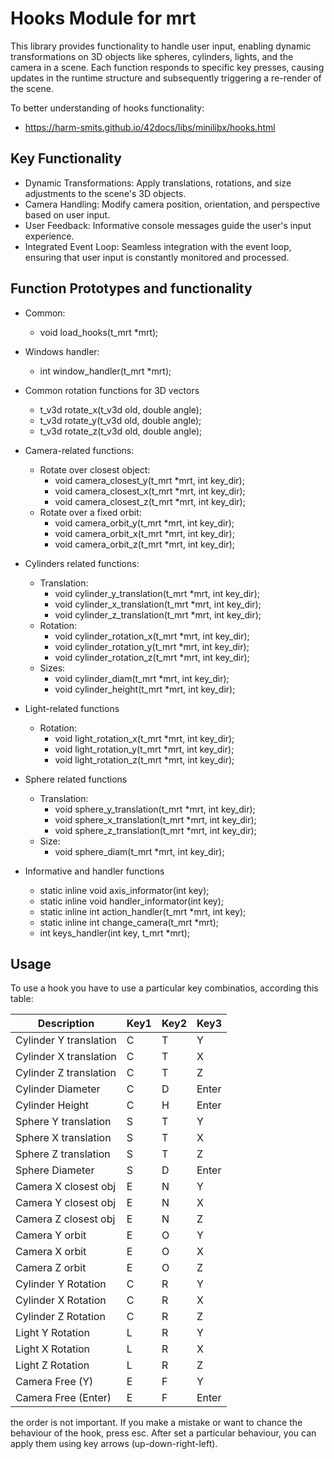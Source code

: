 
# Hooks Module for mrt #

This library provides functionality to handle user input, enabling dynamic transformations on 3D objects like spheres, cylinders, lights, and the camera in a scene. Each function responds to specific key presses, causing updates in the runtime structure and subsequently triggering a re-render of the scene.

To better understanding of hooks functionality:
* https://harm-smits.github.io/42docs/libs/minilibx/hooks.html

## Key Functionality ##

* Dynamic Transformations: Apply translations, rotations, and size adjustments to the scene's 3D objects.
* Camera Handling: Modify camera position, orientation, and perspective based on user input.
* User Feedback: Informative console messages guide the user's input experience.
* Integrated Event Loop: Seamless integration with the event loop, ensuring that user input is constantly monitored and processed.

## Function Prototypes and functionality ##

- Common: 
  - void	load_hooks(t_mrt \*mrt);
- Windows handler:
  - int	window_handler(t_mrt \*mrt);

- Common rotation functions for 3D vectors
  * t_v3d	rotate_x(t_v3d old, double angle);
  * t_v3d	rotate_y(t_v3d old, double angle);
  * t_v3d	rotate_z(t_v3d old, double angle);

- Camera-related functions:
  - Rotate over closest object:
    * void	camera_closest_y(t_mrt \*mrt, int key_dir);
    * void	camera_closest_x(t_mrt \*mrt, int key_dir);
    * void	camera_closest_z(t_mrt \*mrt, int key_dir);
  - Rotate over a fixed orbit:
    * void	camera_orbit_y(t_mrt \*mrt, int key_dir);
    * void	camera_orbit_x(t_mrt \*mrt, int key_dir);
    * void	camera_orbit_z(t_mrt \*mrt, int key_dir);

- Cylinders related functions:
  - Translation:
    * void	cylinder_y_translation(t_mrt \*mrt, int key_dir);
    * void	cylinder_x_translation(t_mrt \*mrt, int key_dir);
    * void	cylinder_z_translation(t_mrt \*mrt, int key_dir);
  - Rotation:
    * void	cylinder_rotation_x(t_mrt \*mrt, int key_dir);
    * void	cylinder_rotation_y(t_mrt \*mrt, int key_dir);
    * void	cylinder_rotation_z(t_mrt \*mrt, int key_dir);
  - Sizes:
    * void	cylinder_diam(t_mrt \*mrt, int key_dir);
    * void	cylinder_height(t_mrt \*mrt, int key_dir);

- Light-related functions
  - Rotation:
    * void	light_rotation_x(t_mrt \*mrt, int key_dir);
    * void	light_rotation_y(t_mrt \*mrt, int key_dir);
    * void	light_rotation_z(t_mrt \*mrt, int key_dir);

- Sphere related functions
  - Translation:
    * void	sphere_y_translation(t_mrt \*mrt, int key_dir);
    * void	sphere_x_translation(t_mrt \*mrt, int key_dir);
    * void	sphere_z_translation(t_mrt \*mrt, int key_dir);
  - Size:
    * void	sphere_diam(t_mrt \*mrt, int key_dir);

- Informative and handler functions
  * static inline void	axis_informator(int key);
  * static inline void	handler_informator(int key);
  * static inline int	action_handler(t_mrt \*mrt, int key);
  * static inline int	change_camera(t_mrt \*mrt);
  * int	keys_handler(int key, t_mrt \*mrt);

## Usage ##

To use a hook you have to use a particular key combinatios, according this table:

| Description               | Key1 | Key2 | Key3 |
|---------------------------|------|------|------|
| Cylinder Y translation    | C    | T    | Y    |
| Cylinder X translation    | C    | T    | X    |
| Cylinder Z translation    | C    | T    | Z    |
| Cylinder Diameter         | C    | D    | Enter|
| Cylinder Height           | C    | H    | Enter|
| Sphere Y translation      | S    | T    | Y    |
| Sphere X translation      | S    | T    | X    |
| Sphere Z translation      | S    | T    | Z    |
| Sphere Diameter           | S    | D    | Enter|
| Camera X closest obj      | E    | N    | Y    |
| Camera Y closest obj      | E    | N    | X    |
| Camera Z closest obj      | E    | N    | Z    |
| Camera Y orbit            | E    | O    | Y    |
| Camera X orbit            | E    | O    | X    |
| Camera Z orbit            | E    | O    | Z    |
| Cylinder Y Rotation       | C    | R    | Y    |
| Cylinder X Rotation       | C    | R    | X    |
| Cylinder Z Rotation       | C    | R    | Z    |
| Light Y Rotation          | L    | R    | Y    |
| Light X Rotation          | L    | R    | X    |
| Light Z Rotation          | L    | R    | Z    |
| Camera Free (Y)           | E    | F    | Y    |
| Camera Free (Enter)       | E    | F    | Enter|

the order is not important. If you make a mistake or want to chance the behaviour of the hook, press esc.
After set a particular behaviour, you can apply them using key arrows (up-down-right-left).










